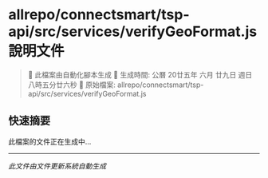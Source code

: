 # allrepo/connectsmart/tsp-api/src/services/verifyGeoFormat.js 說明文件

> 🚧 此檔案由自動化腳本生成
> 📅 生成時間: 公曆 20廿五年 六月 廿九日 週日 八時五分廿六秒
> 📂 原始檔案: allrepo/connectsmart/tsp-api/src/services/verifyGeoFormat.js

## 快速摘要
此檔案的文件正在生成中...

<!-- 實際使用時，這裡會是 Claude Code 生成的完整文件內容 -->

---
*此文件由文件更新系統自動生成*
